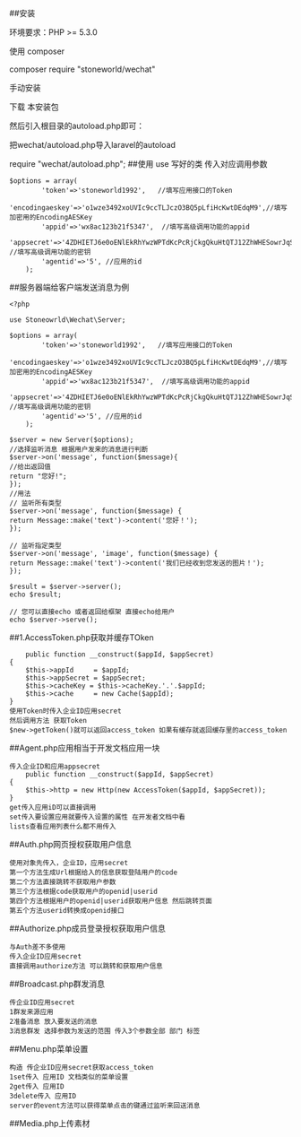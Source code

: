 ##安装

环境要求：PHP >= 5.3.0

使用 composer

composer require "stoneworld/wechat"

手动安装

下载 本安装包

然后引入根目录的autoload.php即可：

把wechat/autoload.php导入laravel的autoload

require "wechat/autoload.php"; 
##使用
use 写好的类 传入对应调用参数

	$options = array(
            'token'=>'stoneworld1992',   //填写应用接口的Token
            'encodingaeskey'=>'o1wze3492xoUVIc9ccTLJczO3BQ5pLfiHcKwtDEdqM9',//填写加密用的EncodingAESKey
            'appid'=>'wx8ac123b21f5347',  //填写高级调用功能的appid
            'appsecret'=>'4ZDHIETJ6e0oENlEkRhYwzWPTdKcPcRjCkgQkuHtQTJ12ZhWHESowrJqS9', //填写高级调用功能的密钥
            'agentid'=>'5', //应用的id
        );

##服务器端给客户端发送消息为例

	<?php

	use Stoneowrld\Wechat\Server;

	$options = array(
            'token'=>'stoneworld1992',   //填写应用接口的Token
            'encodingaeskey'=>'o1wze3492xoUVIc9ccTLJczO3BQ5pLfiHcKwtDEdqM9',//填写加密用的EncodingAESKey
            'appid'=>'wx8ac123b21f5347',  //填写高级调用功能的appid
            'appsecret'=>'4ZDHIETJ6e0oENlEkRhYwzWPTdKcPcRjCkgQkuHtQTJ12ZhWHESowrJqS9', //填写高级调用功能的密钥
            'agentid'=>'5', //应用的id
        );

	$server = new Server($options);
	//选择监听消息 根据用户发来的消息进行判断
	$server->on('message', function($message){
	//给出返回值
    return "您好!";
	});
	//用法
	// 监听所有类型
	$server->on('message', function($message) {
    return Message::make('text')->content('您好！');
	});

	// 监听指定类型
	$server->on('message', 'image', function($message) {
    return Message::make('text')->content('我们已经收到您发送的图片！');
	});

	$result = $server->server();
	echo $result;
	
	// 您可以直接echo 或者返回给框架 直接echo给用户
	echo $server->serve();
##1.AccessToken.php获取并缓存TOken
	
	
	    public function __construct($appId, $appSecret)
    {
        $this->appId     = $appId;
        $this->appSecret = $appSecret;
        $this->cacheKey = $this->cacheKey.'.'.$appId;
        $this->cache     = new Cache($appId);
    }
	使用Token时传入企业ID应用secret
	然后调用方法 获取Token
	$new->getToken()就可以返回access_token 如果有缓存就返回缓存里的access_token
##Agent.php应用相当于开发文档应用一块

	传入企业ID和应用appsecret
	    public function __construct($appId, $appSecret)
    {
        $this->http = new Http(new AccessToken($appId, $appSecret));
    }
	get传入应用iD可以直接调用
	set传入要设置应用就要传入设置的属性 在开发者文档中看
	lists查看应用列表什么都不用传入
##Auth.php网页授权获取用户信息

	使用对象先传入，企业ID，应用secret
	第一个方法生成Url根据给入的信息获取登陆用户的code
	第二个方法直接跳转不获取用户参数
	第三个方法根据code获取用户的openid|userid
	第四个方法根据用户的openid|userid获取用户信息 然后跳转页面
	第五个方法userid转换成openid接口
##Authorize.php成员登录授权获取用户信息

	与Auth差不多使用
	传入企业ID应用secret
	直接调用authorize方法 可以跳转和获取用户信息
##Broadcast.php群发消息

	传企业ID应用secret
	1群发来源应用
	2准备消息 放入要发送的消息
	3消息群发 选择参数为发送的范围 传入3个参数全部 部门 标签
##Menu.php菜单设置

	构造 传企业ID应用secret获取access_token
	1set传入 应用ID 文档类似的菜单设置
	2get传入 应用ID
	3delete传入 应用ID
	server的event方法可以获得菜单点击的键通过监听来回送消息
##Media.php上传素材 
	